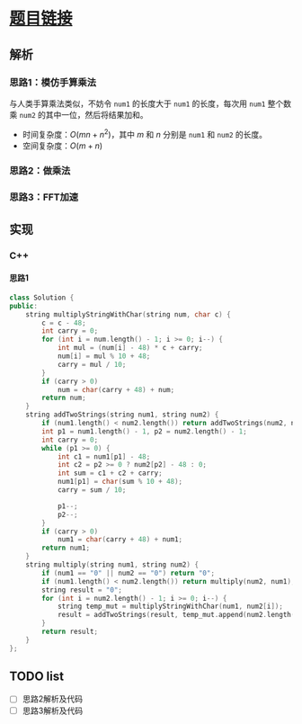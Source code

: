 # [题目链接](https://leetcode-cn.com/problems/multiply-strings/)

## 解析

### 思路1：模仿手算乘法

与人类手算乘法类似，不妨令 `num1` 的长度大于 `num1` 的长度，每次用 `num1` 整个数乘 `num2` 的其中一位，然后将结果加和。

* 时间复杂度：$O(mn + n^2)$，其中 $m$ 和 $n$ 分别是 `num1` 和 `num2` 的长度。
* 空间复杂度：$O(m + n)$

### 思路2：做乘法

### 思路3：FFT加速

## 实现

### C++

#### 思路1

```C++
class Solution {
public:
    string multiplyStringWithChar(string num, char c) {
        c = c - 48;     
        int carry = 0;
        for (int i = num.length() - 1; i >= 0; i--) {         
            int mul = (num[i] - 48) * c + carry;
            num[i] = mul % 10 + 48;
            carry = mul / 10;
        }
        if (carry > 0)
            num = char(carry + 48) + num;
        return num;
    }
    string addTwoStrings(string num1, string num2) {
        if (num1.length() < num2.length()) return addTwoStrings(num2, num1);  // 保持num1长
        int p1 = num1.length() - 1, p2 = num2.length() - 1;
        int carry = 0;
        while (p1 >= 0) {
            int c1 = num1[p1] - 48;
            int c2 = p2 >= 0 ? num2[p2] - 48 : 0;
            int sum = c1 + c2 + carry;
            num1[p1] = char(sum % 10 + 48);
            carry = sum / 10;

            p1--;
            p2--;
        }
        if (carry > 0)
            num1 = char(carry + 48) + num1;
        return num1;
    }
    string multiply(string num1, string num2) {
        if (num1 == "0" || num2 == "0") return "0";
        if (num1.length() < num2.length()) return multiply(num2, num1);  // 保持num1长
        string result = "0";
        for (int i = num2.length() - 1; i >= 0; i--) {
            string temp_mut = multiplyStringWithChar(num1, num2[i]);
            result = addTwoStrings(result, temp_mut.append(num2.length() - 1 - i, '0'));
        }
        return result;
    }
};
```

## TODO list
- [ ] 思路2解析及代码
- [ ] 思路3解析及代码